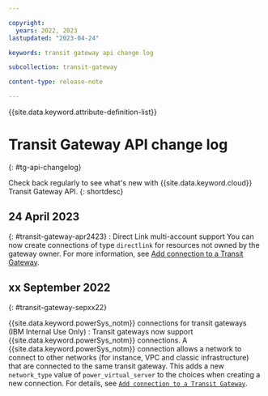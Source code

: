 ```yaml
---

copyright:
  years: 2022, 2023
lastupdated: "2023-04-24"

keywords: transit gateway api change log

subcollection: transit-gateway

content-type: release-note

---
```


{{site.data.keyword.attribute-definition-list}}

# Transit Gateway API change log
{: #tg-api-changelog}

Check back regularly to see what's new with {{site.data.keyword.cloud}} Transit Gateway API.
{: shortdesc}

## 24 April 2023
{: #transit-gateway-apr2423}
:   Direct Link multi-account support
    You can now create connections of type `directlink` for resources not owned by the gateway owner. For more information, see [Add connection to a Transit Gateway](/apidocs/transit-gateway#create-transit-gateway-connection).

## xx September 2022
{: #transit-gateway-sepxx22}

{{site.data.keyword.powerSys_notm}} connections for transit gateways (IBM Internal Use Only)
:    Transit gateways now support {{site.data.keyword.powerSys_notm}} connections. A {{site.data.keyword.powerSys_notm}} connection allows a network to connect to other networks (for instance, VPC and classic infrastructure) that are connected to the same transit gateway. This adds a new `network_type` value of `power_virtual_server` to the choices when creating a new connection. For details, see [`Add connection to a Transit Gateway`](/apidocs/transit-gateway#create-transit-gateway-connection).
